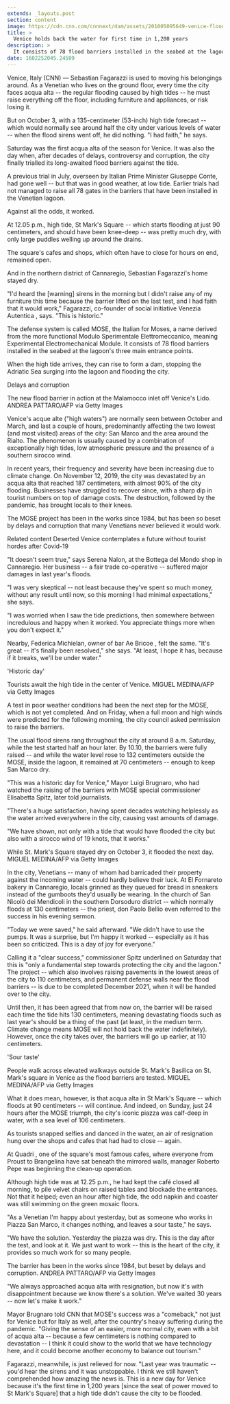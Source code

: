 ```yaml
--- 
extends: _layouts.post 
section: content 
image: https://cdn.cnn.com/cnnnext/dam/assets/201005095649-venice-flood-barrier-2-super-tease.jpg 
title: > 
  Venice holds back the water for first time in 1,200 years 
description: > 
  It consists of 78 flood barriers installed in the seabed at the lagoon's three main entrance points.'Historic day'Tourists await the high tide in the center of Venice.'Sour taste'People walk across elevated walkways outside St. Mark's Basilica on St. Mark's square in Venice as the flood barriers are tested.Although high tide was at 12.25 p.m., he had kept the café closed all morning, to pile velvet chairs on raised tables and blockade the entrances.Not that it helped; even an hour after high tide, the odd napkin and coaster was still swimming on the green mosaic floors. 
date: 1602252045.24509 
--- 
```

Venice, Italy (CNN) — Sebastian Fagarazzi is used to moving his belongings around. As a Venetian who lives on the ground floor, every time the city faces acqua alta -- the regular flooding caused by high tides -- he must raise everything off the floor, including furniture and appliances, or risk losing it.

But on October 3, with a 135-centimeter (53-inch) high tide forecast -- which would normally see around half the city under various levels of water -- when the flood sirens went off, he did nothing. "I had faith," he says.

Saturday was the first acqua alta of the season for Venice. It was also the day when, after decades of delays, controversy and corruption, the city finally trialled its long-awaited flood barriers against the tide.

A previous trial in July, overseen by Italian Prime Minister Giuseppe Conte, had gone well -- but that was in good weather, at low tide. Earlier trials had not managed to raise all 78 gates in the barriers that have been installed in the Venetian lagoon.

Against all the odds, it worked.

At 12.05 p.m., high tide, St Mark's Square -- which starts flooding at just 90 centimeters, and should have been knee-deep -- was pretty much dry, with only large puddles welling up around the drains.

The square's cafes and shops, which often have to close for hours on end, remained open.

And in the northern district of Cannaregio, Sebastian Fagarazzi's home stayed dry.

"I'd heard the [warning] sirens in the morning but I didn't raise any of my furniture this time because the barrier lifted on the last test, and I had faith that it would work," Fagarazzi, co-founder of social initiative Venezia Autentica , says. "This is historic."

The defense system is called MOSE, the Italian for Moses, a name derived from the more functional Modulo Sperimentale Elettromeccanico, meaning Experimental Electromechanical Module. It consists of 78 flood barriers installed in the seabed at the lagoon's three main entrance points.

When the high tide arrives, they can rise to form a dam, stopping the Adriatic Sea surging into the lagoon and flooding the city.

Delays and corruption

The new flood barrier in action at the Malamocco inlet off Venice's Lido. ANDREA PATTARO/AFP via Getty Images

Venice's acque alte ("high waters") are normally seen between October and March, and last a couple of hours, predominantly affecting the two lowest (and most visited) areas of the city: San Marco and the area around the Rialto. The phenomenon is usually caused by a combination of exceptionally high tides, low atmospheric pressure and the presence of a southern sirocco wind.

In recent years, their frequency and severity have been increasing due to climate change. On November 12, 2019, the city was devastated by an acqua alta that reached 187 centimeters, with almost 90% of the city flooding. Businesses have struggled to recover since, with a sharp dip in tourist numbers on top of damage costs. The destruction, followed by the pandemic, has brought locals to their knees.

The MOSE project has been in the works since 1984, but has been so beset by delays and corruption that many Venetians never believed it would work.

Related content Deserted Venice contemplates a future without tourist hordes after Covid-19

"It doesn't seem true," says Serena Nalon, at the Bottega del Mondo shop in Cannaregio. Her business -- a fair trade co-operative -- suffered major damages in last year's floods.

"I was very skeptical -- not least because they've spent so much money, without any result until now, so this morning I had minimal expectations," she says.

"I was worried when I saw the tide predictions, then somewhere between incredulous and happy when it worked. You appreciate things more when you don't expect it."

Nearby, Federica Michielan, owner of bar Ae Bricoe , felt the same. "It's great -- it's finally been resolved," she says. "At least, I hope it has, because if it breaks, we'll be under water."

'Historic day'

Tourists await the high tide in the center of Venice. MIGUEL MEDINA/AFP via Getty Images

A test in poor weather conditions had been the next step for the MOSE, which is not yet completed. And on Friday, when a full moon and high winds were predicted for the following morning, the city council asked permission to raise the barriers.

The usual flood sirens rang throughout the city at around 8 a.m. Saturday, while the test started half an hour later. By 10.10, the barriers were fully raised -- and while the water level rose to 132 centimeters outside the MOSE, inside the lagoon, it remained at 70 centimeters -- enough to keep San Marco dry.

"This was a historic day for Venice," Mayor Luigi Brugnaro, who had watched the raising of the barriers with MOSE special commissioner Elisabetta Spitz, later told journalists.

"There's a huge satisfaction, having spent decades watching helplessly as the water arrived everywhere in the city, causing vast amounts of damage.

"We have shown, not only with a tide that would have flooded the city but also with a sirocco wind of 19 knots, that it works."

While St. Mark's Square stayed dry on October 3, it flooded the next day. MIGUEL MEDINA/AFP via Getty Images

In the city, Venetians -- many of whom had barricaded their property against the incoming water -- could hardly believe their luck. At El Fornareto bakery in Cannaregio, locals grinned as they queued for bread in sneakers instead of the gumboots they'd usually be wearing. In the church of San Nicolò dei Mendicoli in the southern Dorsoduro district -- which normally floods at 130 centimeters -- the priest, don Paolo Bellio even referred to the success in his evening sermon.

"Today we were saved," he said afterward. "We didn't have to use the pumps. It was a surprise, but I'm happy it worked -- especially as it has been so criticized. This is a day of joy for everyone."

Calling it a "clear success," commissioner Spitz underlined on Saturday that this is "only a fundamental step towards protecting the city and the lagoon." The project -- which also involves raising pavements in the lowest areas of the city to 110 centimeters, and permanent defense walls near the flood barriers -- is due to be completed December 2021, when it will be handed over to the city.

Until then, it has been agreed that from now on, the barrier will be raised each time the tide hits 130 centimeters, meaning devastating floods such as last year's should be a thing of the past (at least, in the medium term. Climate change means MOSE will not hold back the water indefinitely). However, once the city takes over, the barriers will go up earlier, at 110 centimeters.

'Sour taste'

People walk across elevated walkways outside St. Mark's Basilica on St. Mark's square in Venice as the flood barriers are tested. MIGUEL MEDINA/AFP via Getty Images

What it does mean, however, is that acqua alta in St Mark's Square -- which floods at 90 centimeters -- will continue. And indeed, on Sunday, just 24 hours after the MOSE triumph, the city's iconic piazza was calf-deep in water, with a sea level of 106 centimeters.

As tourists snapped selfies and danced in the water, an air of resignation hung over the shops and cafes that had had to close -- again.

At Quadri , one of the square's most famous cafes, where everyone from Proust to Brangelina have sat beneath the mirrored walls, manager Roberto Pepe was beginning the clean-up operation.

Although high tide was at 12.25 p.m., he had kept the café closed all morning, to pile velvet chairs on raised tables and blockade the entrances. Not that it helped; even an hour after high tide, the odd napkin and coaster was still swimming on the green mosaic floors.

"As a Venetian I'm happy about yesterday, but as someone who works in Piazza San Marco, it changes nothing, and leaves a sour taste," he says.

"We have the solution. Yesterday the piazza was dry. This is the day after the test, and look at it. We just want to work -- this is the heart of the city, it provides so much work for so many people.

The barrier has been in the works since 1984, but beset by delays and corruption. ANDREA PATTARO/AFP via Getty Images

"We always approached acqua alta with resignation, but now it's with disappointment because we know there's a solution. We've waited 30 years -- now let's make it work."

Mayor Brugnaro told CNN that MOSE's success was a "comeback," not just for Venice but for Italy as well, after the country's heavy suffering during the pandemic. "Giving the sense of an easier, more normal city, even with a bit of acqua alta -- because a few centimeters is nothing compared to devastation -- I think it could show to the world that we have technology here, and it could become another economy to balance out tourism."

Fagarazzi, meanwhile, is just relieved for now. "Last year was traumatic -- you'd hear the sirens and it was unstoppable. I think we still haven't comprehended how amazing the news is. This is a new day for Venice because it's the first time in 1,200 years [since the seat of power moved to St Mark's Square] that a high tide didn't cause the city to be flooded.